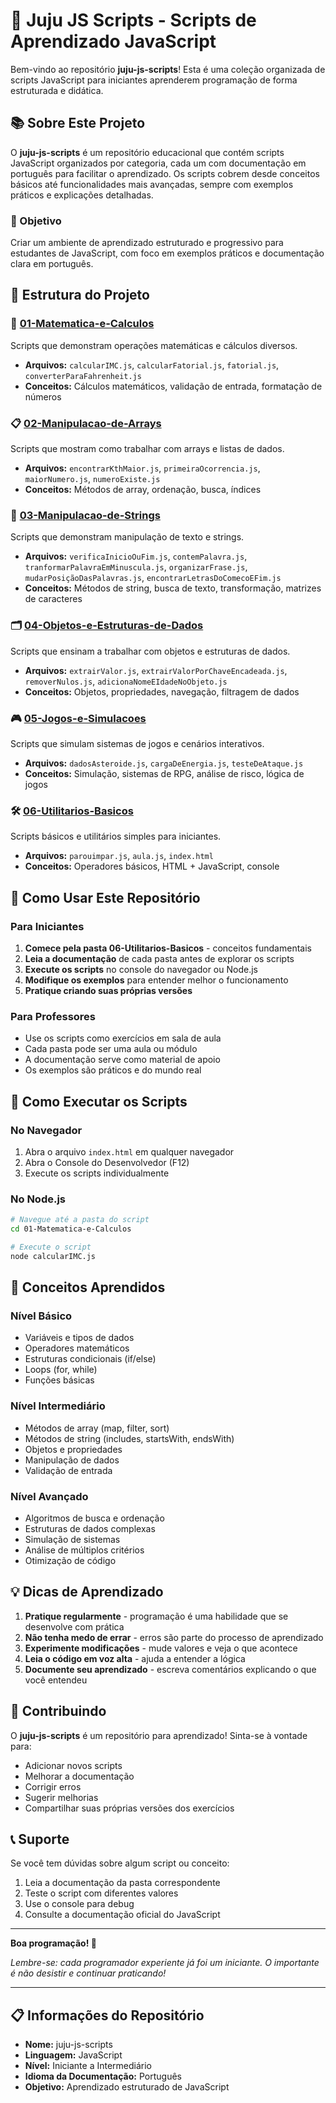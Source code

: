 # 🚀 Juju JS Scripts - Scripts de Aprendizado JavaScript

Bem-vindo ao repositório **juju-js-scripts**! Esta é uma coleção organizada de scripts JavaScript para iniciantes aprenderem programação de forma estruturada e didática.

## 📚 Sobre Este Projeto

O **juju-js-scripts** é um repositório educacional que contém scripts JavaScript organizados por categoria, cada um com documentação em português para facilitar o aprendizado. Os scripts cobrem desde conceitos básicos até funcionalidades mais avançadas, sempre com exemplos práticos e explicações detalhadas.

### 🎯 Objetivo
Criar um ambiente de aprendizado estruturado e progressivo para estudantes de JavaScript, com foco em exemplos práticos e documentação clara em português.

## 📁 Estrutura do Projeto

### 🧮 [01-Matematica-e-Calculos](./01-Matematica-e-Calculos/)
Scripts que demonstram operações matemáticas e cálculos diversos.
- **Arquivos:** `calcularIMC.js`, `calcularFatorial.js`, `fatorial.js`, `converterParaFahrenheit.js`
- **Conceitos:** Cálculos matemáticos, validação de entrada, formatação de números

### 📋 [02-Manipulacao-de-Arrays](./02-Manipulacao-de-Arrays/)
Scripts que mostram como trabalhar com arrays e listas de dados.
- **Arquivos:** `encontrarKthMaior.js`, `primeiraOcorrencia.js`, `maiorNumero.js`, `numeroExiste.js`
- **Conceitos:** Métodos de array, ordenação, busca, índices

### 📝 [03-Manipulacao-de-Strings](./03-Manipulacao-de-Strings/)
Scripts que demonstram manipulação de texto e strings.
- **Arquivos:** `verificaInicioOuFim.js`, `contemPalavra.js`, `tranformarPalavraEmMinuscula.js`, `organizarFrase.js`, `mudarPosiçãoDasPalavras.js`, `encontrarLetrasDoComecoEFim.js`
- **Conceitos:** Métodos de string, busca de texto, transformação, matrizes de caracteres

### 🗂️ [04-Objetos-e-Estruturas-de-Dados](./04-Objetos-e-Estruturas-de-Dados/)
Scripts que ensinam a trabalhar com objetos e estruturas de dados.
- **Arquivos:** `extrairValor.js`, `extrairValorPorChaveEncadeada.js`, `removerNulos.js`, `adicionaNomeEIdadeNoObjeto.js`
- **Conceitos:** Objetos, propriedades, navegação, filtragem de dados

### 🎮 [05-Jogos-e-Simulacoes](./05-Jogos-e-Simulacoes/)
Scripts que simulam sistemas de jogos e cenários interativos.
- **Arquivos:** `dadosAsteroide.js`, `cargaDeEnergia.js`, `testeDeAtaque.js`
- **Conceitos:** Simulação, sistemas de RPG, análise de risco, lógica de jogos

### 🛠️ [06-Utilitarios-Basicos](./06-Utilitarios-Basicos/)
Scripts básicos e utilitários simples para iniciantes.
- **Arquivos:** `parouimpar.js`, `aula.js`, `index.html`
- **Conceitos:** Operadores básicos, HTML + JavaScript, console

## 🎯 Como Usar Este Repositório

### Para Iniciantes
1. **Comece pela pasta 06-Utilitarios-Basicos** - conceitos fundamentais
2. **Leia a documentação** de cada pasta antes de explorar os scripts
3. **Execute os scripts** no console do navegador ou Node.js
4. **Modifique os exemplos** para entender melhor o funcionamento
5. **Pratique criando suas próprias versões**

### Para Professores
- Use os scripts como exercícios em sala de aula
- Cada pasta pode ser uma aula ou módulo
- A documentação serve como material de apoio
- Os exemplos são práticos e do mundo real

## 🚀 Como Executar os Scripts

### No Navegador
1. Abra o arquivo `index.html` em qualquer navegador
2. Abra o Console do Desenvolvedor (F12)
3. Execute os scripts individualmente

### No Node.js
```bash
# Navegue até a pasta do script
cd 01-Matematica-e-Calculos

# Execute o script
node calcularIMC.js
```

## 📖 Conceitos Aprendidos

### Nível Básico
- Variáveis e tipos de dados
- Operadores matemáticos
- Estruturas condicionais (if/else)
- Loops (for, while)
- Funções básicas

### Nível Intermediário
- Métodos de array (map, filter, sort)
- Métodos de string (includes, startsWith, endsWith)
- Objetos e propriedades
- Manipulação de dados
- Validação de entrada

### Nível Avançado
- Algoritmos de busca e ordenação
- Estruturas de dados complexas
- Simulação de sistemas
- Análise de múltiplos critérios
- Otimização de código

## 💡 Dicas de Aprendizado

1. **Pratique regularmente** - programação é uma habilidade que se desenvolve com prática
2. **Não tenha medo de errar** - erros são parte do processo de aprendizado
3. **Experimente modificações** - mude valores e veja o que acontece
4. **Leia o código em voz alta** - ajuda a entender a lógica
5. **Documente seu aprendizado** - escreva comentários explicando o que você entendeu

## 🤝 Contribuindo

O **juju-js-scripts** é um repositório para aprendizado! Sinta-se à vontade para:
- Adicionar novos scripts
- Melhorar a documentação
- Corrigir erros
- Sugerir melhorias
- Compartilhar suas próprias versões dos exercícios

## 📞 Suporte

Se você tem dúvidas sobre algum script ou conceito:
1. Leia a documentação da pasta correspondente
2. Teste o script com diferentes valores
3. Use o console para debug
4. Consulte a documentação oficial do JavaScript

---

**Boa programação! 🚀**

*Lembre-se: cada programador experiente já foi um iniciante. O importante é não desistir e continuar praticando!*

---

## 📋 Informações do Repositório

- **Nome:** juju-js-scripts
- **Linguagem:** JavaScript
- **Nível:** Iniciante a Intermediário
- **Idioma da Documentação:** Português
- **Objetivo:** Aprendizado estruturado de JavaScript
